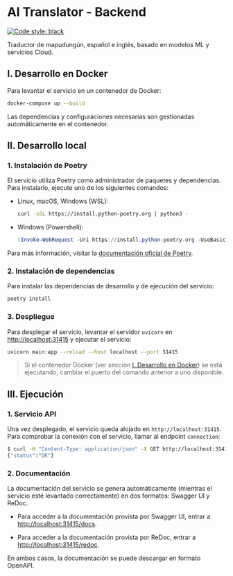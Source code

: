 # AI Translator - Backend

[![Code style: black](https://img.shields.io/badge/code%20style-black-000000.svg)](https://github.com/psf/black)

Traductor de mapudungún, español e inglés, basado en modelos ML y servicios Cloud.

## I. Desarrollo en Docker

Para levantar el servicio en un contenedor de Docker:

```bash
docker-compose up --build
```

Las dependencias y configuraciones necesarias son gestionadas automáticamente
en el contenedor.

## II. Desarrollo local

### 1. Instalación de Poetry

El servicio utiliza Poetry como administrador de paquetes y dependencias. Para
instalarlo, ejecute uno de los siguientes comandos:

- Linux, macOS, Windows (WSL):

  ```bash
  curl -sSL https://install.python-poetry.org | python3 -
  ```

- Windows (Powershell):

  ```powershell
  (Invoke-WebRequest -Uri https://install.python-poetry.org -UseBasicParsing).Content | py -
  ```

Para más información, visitar la [documentación oficial de Poetry](https://python-poetry.org/docs/).

### 2. Instalación de dependencias

Para instalar las dependencias de desarrollo y de ejecución del servicio:

```bash
poetry install
```

### 3. Despliegue

Para desplegar el servicio, levantar el servidor `uvicorn` en <http://localhost:31415>  y ejecutar el servicio:

```bash
uvicorn main:app --reload --host localhost --port 31415
```

> Si el contenedor Docker (ver sección [I. Desarrollo en Docker](#i-desarrollo-en-docker)) se está ejecutando, cambiar el puerto del comando anterior a uno disponible.

## III. Ejecución

### 1. Servicio API

Una vez desplegado, el servicio queda alojado en `http://localhost:31415`. Para
comprobar la conexión con el servicio, llamar al endpoint `connection`:

```bash
$ curl -H "Content-Type: application/json" -X GET http://localhost:31415/connection
{"status":"OK"}
```

### 2. Documentación

La documentación del servicio se genera automáticamente (mientras el servicio
esté levantado correctamente) en dos formatos: Swagger UI y ReDoc.

- Para acceder a la documentación provista por Swagger UI, entrar a
<http://localhost:31415/docs>.

- Para acceder a la documentación provista por ReDoc, entrar a
<http://localhost:31415/redoc>.

En ambos casos, la documentación se puede descargar en formato OpenAPI.
